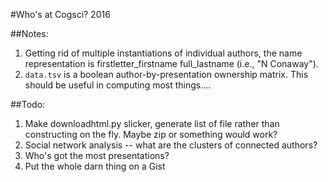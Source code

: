 #Who's at Cogsci? 2016

##Notes:

1. Getting rid of multiple instantiations of individual authors, the name representation is firstletter_firstname full_lastname (i.e., "N Conaway").
2. `data.tsv` is a boolean author-by-presentation ownership matrix. This should be useful in computing most things.... 

##Todo:

1. Make downloadhtml.py slicker, generate list of file rather than constructing on the fly. Maybe zip or something would work?
2. Social network analysis -- what are the clusters of connected authors?
3. Who's got the most presentations?
4. Put the whole darn thing on a Gist